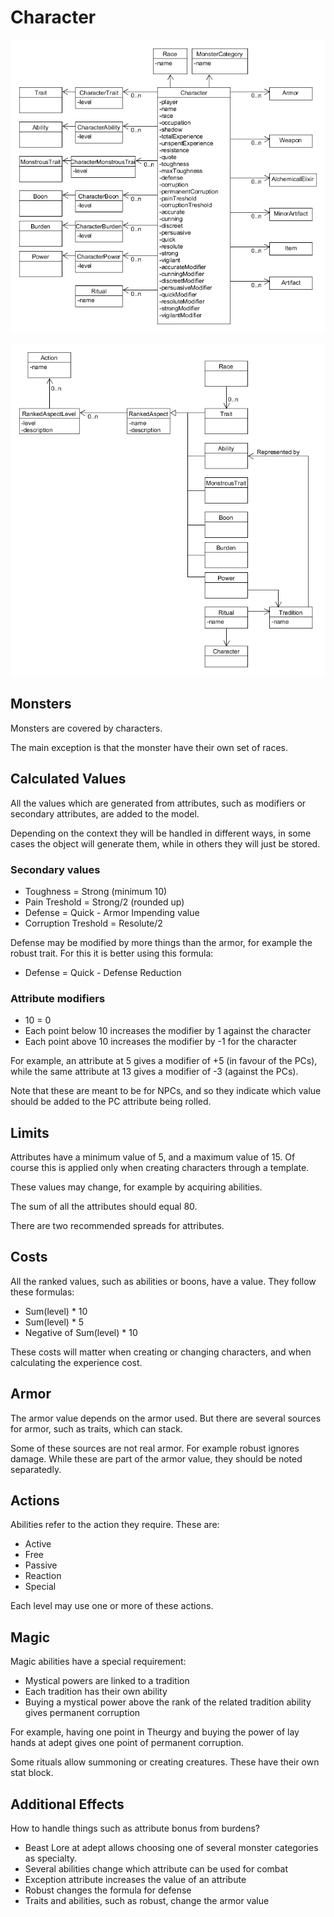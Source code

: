 # Character

![](../img/diagram/character.png)

![](../img/diagram/character_aspect.png)

## Monsters

Monsters are covered by characters.

The main exception is that the monster have their own set of races.

## Calculated Values

All the values which are generated from attributes, such as modifiers or secondary attributes, are added to the model.

Depending on the context they will be handled in different ways, in some cases the object will generate them, while in others they will just be stored.

### Secondary values

* Toughness = Strong (minimum 10)
* Pain Treshold = Strong/2 (rounded up)
* Defense = Quick - Armor Impending value
* Corruption Treshold = Resolute/2

Defense may be modified by more things than the armor, for example the robust trait. For this it is better using this formula:

* Defense = Quick - Defense Reduction

### Attribute modifiers

* 10 = 0
* Each point below 10 increases the modifier by 1 against the character
* Each point above 10 increases the modifier by -1 for the character

For example, an attribute at 5 gives a modifier of +5 (in favour of the PCs), while the same attribute at 13 gives a modifier of -3 (against the PCs).

Note that these are meant to be for NPCs, and so they indicate which value should be added to the PC attribute being rolled.

## Limits

Attributes have a minimum value of 5, and a maximum value of 15. Of course this is applied only when creating characters through a template.

These values may change, for example by acquiring abilities.

The sum of all the attributes should equal 80.

There are two recommended spreads for attributes.

## Costs

All the ranked values, such as abilities or boons, have a value. They follow these formulas:

* Sum(level) * 10
* Sum(level) * 5
* Negative of Sum(level) * 10

These costs will matter when creating or changing characters, and when calculating the experience cost.

## Armor

The armor value depends on the armor used. But there are several sources for armor, such as traits, which can stack.

Some of these sources are not real armor. For example robust ignores damage. While these are part of the armor value, they should be noted separatedly.

## Actions

Abilities refer to the action they require. These are:

* Active
* Free
* Passive
* Reaction
* Special

Each level may use one or more of these actions.

## Magic

Magic abilities have a special requirement:

* Mystical powers are linked to a tradition
* Each tradition has their own ability
* Buying a mystical power above the rank of the related tradition ability gives permanent corruption

For example, having one point in Theurgy and buying the power of lay hands at adept gives one point of permanent corruption.

Some rituals allow summoning or creating creatures. These have their own stat block.

## Additional Effects

How to handle things such as attribute bonus from burdens?

* Beast Lore at adept allows choosing one of several monster categories as specialty.
* Several abilities change which attribute can be used for combat
* Exception attribute increases the value of an attribute
* Robust changes the formula for defense
* Traits and abilities, such as robust, change the armor value

